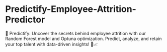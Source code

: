 # Predictify-Employee-Attrition-Predictor
🚀 Predictify: Uncover the secrets behind employee attrition with our Random Forest model and Optuna optimization. Predict, analyze, and retain your top talent with data-driven insights! 🌟📈
